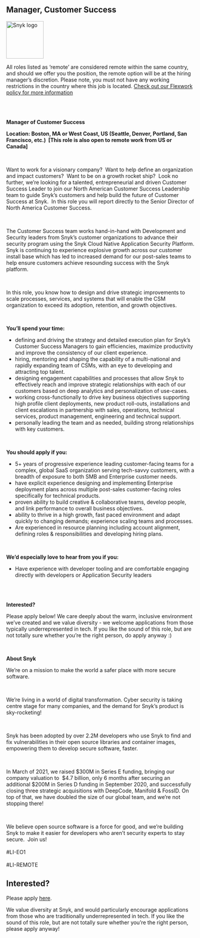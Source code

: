 Manager, Customer Success
---

<img src="https://res.cloudinary.com/snyk/image/upload/v1537345894/press-kit/brand/logo-black.png" width="100" alt="Snyk logo" />

<p><span style="font-weight: 400;">All roles listed as ‘remote’ are considered remote within the same country, and should we offer you the position, the remote option will be at the hiring manager’s discretion. Please note, you must not have any working restrictions in the country where this job is located. </span><a href="https://snyk.io/blog/introducing-flex-work-the-future-of-work-at-snyk/"><span style="font-weight: 400;">Check out our Flexwork policy for more information</span></a></p>
<p><br><br></p>
<p><strong>Manager of Customer Success</strong></p>
<p><strong>Location: Boston, MA or West Coast, US (Seattle, Denver, Portland, San Francisco, etc.)&nbsp; [This role is also open to remote work from US or Canada]</strong></p>
<p>&nbsp;</p>
<p><span style="font-weight: 400;">Want to work for a visionary company?&nbsp; Want to help define an organization and impact customers?&nbsp; Want to be on a growth rocket ship?&nbsp; Look no further, we’re looking for a talented, entrepreneurial and driven Customer Success Leader to join our North American Customer Success Leadership team to guide Snyk’s customers and help build the future of Customer Success at Snyk.&nbsp; In this role you will report directly to the Senior Director of North America Customer Success.</span></p>
<p>&nbsp;</p>
<p><span style="font-weight: 400;">The Customer Success team works hand-in-hand with Development and Security leaders from Snyk’s customer organizations to advance their security program using the Snyk Cloud Native Application Security Platform. Snyk is continuing to experience explosive growth across our customer install base which has led to increased demand for our post-sales teams to help ensure customers achieve resounding success with the Snyk platform.&nbsp;&nbsp;</span></p>
<p>&nbsp;</p>
<p><span style="font-weight: 400;">In this role, you know how to design and drive strategic improvements to scale processes, services, and systems that will enable the CSM organization to exceed its adoption, retention, and growth objectives.&nbsp;</span></p>
<p>&nbsp;</p>
<p><strong>You’ll spend your time:</strong></p>
<ul>
<li style="font-weight: 400;"><span style="font-weight: 400;">defining and driving the strategy and detailed execution plan for Snyk’s Customer Success Managers to gain efficiencies, maximize productivity and improve the consistency of our client experience.</span></li>
<li style="font-weight: 400;"><span style="font-weight: 400;">hiring, mentoring and shaping the capability of a multi-national and rapidly expanding team of CSMs, with an eye to developing and attracting top talent.&nbsp;&nbsp;</span></li>
<li style="font-weight: 400;"><span style="font-weight: 400;">designing engagement capabilities and processes that allow Snyk to effectively reach and improve strategic relationships with each of our customers based on deep analytics and personalization of use-cases.</span></li>
<li style="font-weight: 400;"><span style="font-weight: 400;">working cross-functionally to drive key business objectives supporting high profile client deployments, new product roll-outs, installations and client escalations in partnership with sales, operations, technical services, product management, engineering and technical support.</span></li>
<li style="font-weight: 400;"><span style="font-weight: 400;">personally leading the team and as needed, building strong relationships with key customers.</span></li>
</ul>
<p>&nbsp;</p>
<p><strong>You should apply if you:</strong></p>
<ul>
<li style="font-weight: 400;"><span style="font-weight: 400;">5+ years of progressive experience leading customer-facing teams for a complex, global SaaS organization serving tech-savvy customers, with a breadth of exposure to both SMB and Enterprise customer needs.</span></li>
<li style="font-weight: 400;"><span style="font-weight: 400;">have explicit experience designing and implementing Enterprise deployment plans across multiple post-sales customer-facing roles specifically for technical products.&nbsp;</span></li>
<li style="font-weight: 400;"><span style="font-weight: 400;">proven ability to build creative &amp; collaborative teams, develop people, and link performance to overall business objectives.</span></li>
<li style="font-weight: 400;"><span style="font-weight: 400;">ability to thrive in a high growth, fast paced environment and adapt quickly to changing demands; experience scaling teams and processes.</span></li>
<li style="font-weight: 400;"><span style="font-weight: 400;">Are experienced in resource planning including account alignment, defining roles &amp; responsibilities and developing hiring plans.</span></li>
</ul>
<p>&nbsp;</p>
<p><strong>We’d especially love to hear from you if you:</strong></p>
<ul>
<li style="font-weight: 400;"><span style="font-weight: 400;">Have experience with developer tooling and are comfortable engaging directly with developers or Application Security leaders&nbsp;</span></li>
</ul>
<p><br><br></p>
<p><strong>Interested?</strong></p>
<p><span style="font-weight: 400;">Please apply below! We care deeply about the warm, inclusive environment we’ve created and we value diversity - we welcome applications from those typically underrepresented in tech. If you like the sound of this role, but are not totally sure whether you’re the right person, do apply anyway :)</span></p>
<p>&nbsp;</p>
<p><strong>About Snyk</strong></p>
<p><span style="font-weight: 400;">We’re on a mission to make the world a safer place with more secure software.</span></p>
<p>&nbsp;</p>
<p><span style="font-weight: 400;">We’re living in a world of digital transformation. Cyber security is taking centre stage for many companies, and the demand for Snyk’s product is sky-rocketing!&nbsp;&nbsp;</span></p>
<p>&nbsp;</p>
<p><span style="font-weight: 400;">Snyk has been adopted by over 2.2M developers who use Snyk to find and fix vulnerabilities in their open source libraries and container images, empowering them to develop secure software, faster.</span></p>
<p>&nbsp;</p>
<p><span style="font-weight: 400;">In March of 2021, we raised $300M in Series E funding, bringing our company valuation to&nbsp; $4.7 billion, only 6 months after securing an additional $200M in Series D funding in September 2020, and successfully closing three strategic acquisitions with DeepCode, Manifold &amp; FossID. On top of that, we have doubled the size of our global team, and we’re not stopping there!&nbsp;&nbsp;</span></p>
<p>&nbsp;</p>
<p><span style="font-weight: 400;">We believe open source software is a force for good, and we’re building Snyk to make it easier for developers who aren’t security experts to stay secure.&nbsp; Join us!<br><br></span>#LI-EO1<br><br>#LI-REMOTE</p>

Interested?
---

Please apply [here](https://boards.greenhouse.io/snyk/jobs/5412088002#app).

We value diversity at Snyk, and would particularly encourage applications from those who are traditionally underrepresented in tech.
If you like the sound of this role, but are not totally sure whether you’re the right person, please apply anyway!
